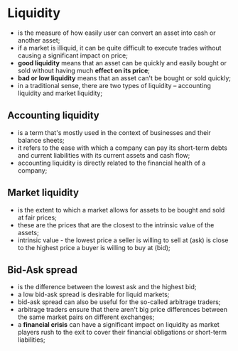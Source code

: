 # Liquidity

- is the measure of how easily user can convert an asset into cash or another asset;
- if a market is illiquid, it can be quite difficult to execute trades without causing a significant impact on price;
- **good liquidity** means that an asset can be quickly and easily bought or sold without having much **effect on its price**;
- **bad or low liquidity** means that an asset can't be bought or sold quickly;
- in a traditional sense, there are two types of liquidity – accounting liquidity and market liquidity;

## Accounting liquidity

- is a term that's mostly used in the context of businesses and their balance sheets;
- it refers to the ease with which a company can pay its short-term debts and current liabilities with its current assets and cash flow;
- accounting liquidity is directly related to the financial health of a company;

## Market liquidity

- is the extent to which a market allows for assets to be bought and sold at fair prices;
- these are the prices that are the closest to the intrinsic value of the assets;
- intrinsic value - the lowest price a seller is willing to sell at (ask) is close to the highest price a buyer is willing to buy at (bid);

## Bid-Ask spread

- is the difference between the lowest ask and the highest bid;
- a low bid-ask spread is desirable for liquid markets;
- bid-ask spread can also be useful for the so-called arbitrage traders;
- arbitrage traders ensure that there aren't big price differences between the same market pairs on different exchanges;
- a **financial crisis** can have a significant impact on liquidity as market players rush to the exit to cover their financial obligations or short-term liabilities;